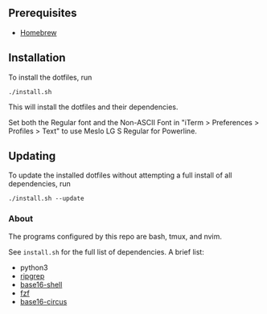 ## Prerequisites
- [Homebrew](https://brew.sh/)

## Installation
To install the dotfiles, run
```
./install.sh
```
This will install the dotfiles and their dependencies.

Set both the Regular font and the Non-ASCII Font in "iTerm > Preferences > Profiles > Text" to use Meslo LG S Regular for Powerline.

## Updating
To update the installed dotfiles without attempting a full install of all dependencies, run
```
./install.sh --update
```

### About
The programs configured by this repo are bash, tmux, and nvim.

See `install.sh` for the full list of dependencies. A brief list:
  - python3
  - [ripgrep](https://github.com/BurntSushi/ripgrep)
  - [base16-shell](https://github.com/chriskempson/base16-shell)
  - [fzf](https://github.com/junegunn/fzf)
  - [base16-circus](https://github.com/stepchowfun/base16-circus-scheme)
